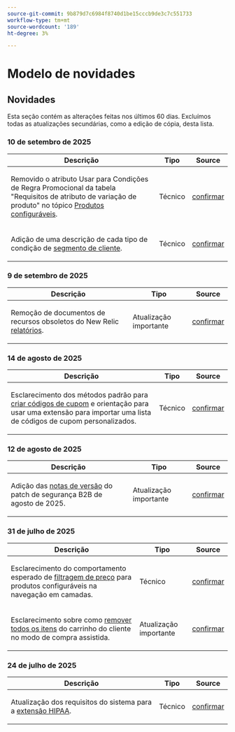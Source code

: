 ```yaml
---
source-git-commit: 9b879d7c6984f8740d1be15cccb9de3c7c551733
workflow-type: tm+mt
source-wordcount: '189'
ht-degree: 3%

---
```

# Modelo de novidades

## Novidades

Esta seção contém as alterações feitas nos últimos 60 dias. Excluímos todas as atualizações secundárias, como a edição de cópia, desta lista.

### 10 de setembro de 2025

<table style="table-layout:auto;">
  <thead>
    <tr>
      <th>Descrição</th>
      <th>Tipo</th>
      <th>Source</th>
    </tr>
  </thead>
  <tbody>
    <tr>
      <td><p>Removido o atributo Usar para Condições de Regra Promocional da tabela "Requisitos de atributo de variação de produto" no tópico <a href="https://experienceleague.adobe.com/en/docs/commerce-admin/catalog/products/types/product-create-configurable#product-variation-attribute-requirements">Produtos configuráveis</a>.</p>
</td>
      <td>
        Técnico
      </td>
      <td><a href="https://github.com/AdobeDocs/commerce-admin.en/commit/7035acbe2b974ab8bdb4904e769856f0646211ea">confirmar</a></td>
    </tr>
    <tr>
      <td><p>Adição de uma descrição de cada tipo de condição de <a href="https://experienceleague.adobe.com/en/docs/commerce-admin/customers/segments/customer-segment-create">segmento de cliente</a>.</p>
</td>
      <td>
        Técnico
      </td>
      <td><a href="https://github.com/AdobeDocs/commerce-admin.en/commit/3caa8f3067d534d46e4dafb5731df200723216f8">confirmar</a></td>
    </tr>
  </tbody>
</table>

### 9 de setembro de 2025

<table style="table-layout:auto;">
  <thead>
    <tr>
      <th>Descrição</th>
      <th>Tipo</th>
      <th>Source</th>
    </tr>
  </thead>
  <tbody>
    <tr>
      <td><p>Remoção de documentos de recursos obsoletos do New Relic <a href="https://experienceleague.adobe.com/en/docs/commerce-admin/start/reporting/new-relic-reporting">relatórios</a>.</p>
</td>
      <td>
        Atualização importante
      </td>
      <td><a href="https://github.com/AdobeDocs/commerce-admin.en/commit/066bcb5b86cfcf5ecb8a6384e6023fd839c4dfcb">confirmar</a></td>
    </tr>
  </tbody>
</table>

### 14 de agosto de 2025

<table style="table-layout:auto;">
  <thead>
    <tr>
      <th>Descrição</th>
      <th>Tipo</th>
      <th>Source</th>
    </tr>
  </thead>
  <tbody>
    <tr>
      <td><p>Esclarecimento dos métodos padrão para <a href="https://experienceleague.adobe.com/en/docs/commerce-admin/marketing/promotions/cart-rules/price-rules-cart-coupon">criar códigos de cupom</a> e orientação para usar uma extensão para importar uma lista de códigos de cupom personalizados.</p>
</td>
      <td>
        Técnico
      </td>
      <td><a href="https://github.com/AdobeDocs/commerce-admin.en/commit/95e0223bb211b03a9c9ede7b53372c33cad65885">confirmar</a></td>
    </tr>
  </tbody>
</table>

### 12 de agosto de 2025

<table style="table-layout:auto;">
  <thead>
    <tr>
      <th>Descrição</th>
      <th>Tipo</th>
      <th>Source</th>
    </tr>
  </thead>
  <tbody>
    <tr>
      <td><p>Adição das <a href="https://experienceleague.adobe.com/en/docs/commerce-admin/b2b/release-notes">notas de versão</a> do patch de segurança B2B de agosto de 2025.</p>
</td>
      <td>
        Atualização importante
      </td>
      <td><a href="https://github.com/AdobeDocs/commerce-admin.en/commit/0ff127d55e62cc13241d9b6285f36a1bb56d8162">confirmar</a></td>
    </tr>
  </tbody>
</table>

### 31 de julho de 2025

<table style="table-layout:auto;">
  <thead>
    <tr>
      <th>Descrição</th>
      <th>Tipo</th>
      <th>Source</th>
    </tr>
  </thead>
  <tbody>
    <tr>
      <td><p>Esclarecimento do comportamento esperado de <a href="https://experienceleague.adobe.com/en/docs/commerce-admin/catalog/catalog/navigation/navigation-layered#price-navigation">filtragem de preço</a> para produtos configuráveis na navegação em camadas.</p>
</td>
      <td>
        Técnico
      </td>
      <td><a href="https://github.com/AdobeDocs/commerce-admin.en/commit/3227227b6cf4f159b40fda8a5a165a7097f8a0bd">confirmar</a></td>
    </tr>
    <tr>
      <td><p>Esclarecimento sobre como <a href="https://experienceleague.adobe.com/en/docs/commerce-admin/stores-sales/point-of-purchase/assist/shopping-assisted-cart-manage">remover todos os itens</a> do carrinho do cliente no modo de compra assistida.</p>
</td>
      <td>
        Atualização importante
      </td>
      <td><a href="https://github.com/AdobeDocs/commerce-admin.en/commit/193248c1fce55c950b22ec8d86613d23be1ead11">confirmar</a></td>
    </tr>
  </tbody>
</table>

### 24 de julho de 2025

<table style="table-layout:auto;">
  <thead>
    <tr>
      <th>Descrição</th>
      <th>Tipo</th>
      <th>Source</th>
    </tr>
  </thead>
  <tbody>
    <tr>
      <td><p>Atualização dos requisitos do sistema para a <a href="https://experienceleague.adobe.com/en/docs/commerce-admin/start/compliance/hipaa-ready-service/overview#system-requirements">extensão HIPAA</a>.</p>
</td>
      <td>
        Técnico
      </td>
      <td><a href="https://github.com/AdobeDocs/commerce-admin.en/commit/a8a79656179b9a725aa84ce5481ef82747547745">confirmar</a></td>
    </tr>
  </tbody>
</table>
